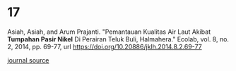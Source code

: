 # 17
Asiah, Asiah, and Arum Prajanti. "Pemantauan Kualitas Air Laut Akibat **Tumpahan Pasir Nikel** Di Perairan Teluk Buli, Halmahera." Ecolab, vol. 8, no. 2, 2014, pp. 69-77, url https://doi.org/10.20886/jklh.2014.8.2.69-77

[journal source](https://www.neliti.com/publications/375799/pemantauan-kualitas-air-laut-akibat-tumpahan-pasir-nikel-di-perairan-teluk-buli)
